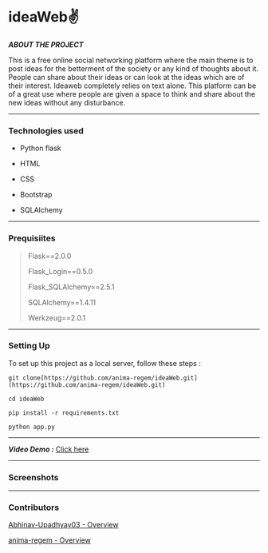 # ideaWeb✌️

***ABOUT THE PROJECT***

This is a free online social networking platform where the main theme is to post ideas for the betterment of the society or any kind of thoughts about it.
People can share about their ideas or can look at the ideas which are of their interest. Ideaweb completely relies on text alone. This platform can be of
a great use where people are given a space to think and share about the new ideas without any disturbance.

---

### Technologies used

- Python flask


- HTML


- CSS

- Bootstrap


- SQLAlchemy


---

### Prequisiites

>Flask==2.0.0
>
>Flask_Login==0.5.0
>
>Flask_SQLAlchemy==2.5.1
>
>SQLAlchemy==1.4.11
>
>Werkzeug==2.0.1

---

### Setting Up

To set up this project as a local server, follow these steps :

`git clone[https://github.com/anima-regem/ideaWeb.git](https://github.com/anima-regem/ideaWeb.git)`

`cd ideaWeb`

`pip install -r requirements.txt`

`python app.py`

---

***Video Demo :*** [Click here](https://www.youtube.com/channel/UCQuT9T_klzs19Z-LTq6mxPw/featured)

---

### Screenshots

---

### Contributors

[Abhinav-Upadhyay03 - Overview](https://github.com/Abhinav-Upadhyay03/)

[anima-regem - Overview](https://github.com/anima-regem)
